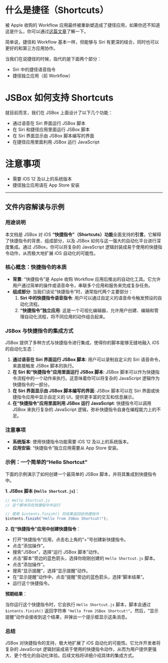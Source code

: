 # 什么是捷径（Shortcuts）

被 Apple 收购的 Workflow 应用最终被重新塑造成了捷径应用，如果你还不知道这是什么，你可以通过[这篇文章](https://mp.weixin.qq.com/s/JGKnkHNFcz0I_A1n__-JsA)了解一下。

简单说，捷径和 Workflow 基本一样，但能够与 Siri 有更深的结合，同时也可以更好的和第三方应用协作。

当我们在说捷径的时候，指代的是下面两个部分：

- Siri 中的捷径语音指令
- 捷径独立应用（前 Workflow）

# JSBox 如何支持 Shortcuts

就目前而言，我们在 JSBox 上面设计了以下几个功能：

- 通过语音在 Siri 界面运行 JSBox 脚本
- 在 Siri 和捷径应用里面运行 JSBox 脚本
- 在 Siri 界面显示由 JSBox 脚本编写的界面
- 在捷径应用里面利用 JSBox 运行 JavaScript

# 注意事项

- 需要 iOS 12 及以上的系统版本
- 捷径独立应用请在 App Store 安装

---

## 文件内容解读与示例

### 用途说明

本文档是 JSBox 对 iOS **“快捷指令”（Shortcuts）功能**全面支持的**引言**。它解释了快捷指令的背景、组成部分，以及 JSBox 如何与这一强大的自动化平台进行深度集成。通过 JSBox，你可以将复杂的 JavaScript 逻辑封装成易于使用的快捷指令动作，从而极大地扩展 iOS 自动化的可能性。

### 核心概念：快捷指令的本质

-   **背景**: “快捷指令”是 Apple 收购 Workflow 应用后推出的自动化工具。它允许用户通过简单的操作或语音命令，串联多个应用和服务来完成复杂任务。
-   **组成部分**: 当我们谈论“快捷指令”时，通常指代两个主要部分：
    1.  **Siri 中的快捷指令语音指令**: 用户可以通过自定义的语音命令触发预设的自动化流程。
    2.  **“快捷指令”独立应用**: 这是一个可视化编辑器，允许用户创建、编辑和管理自动化流程，将不同应用的动作组合起来。

### JSBox 与快捷指令的集成方式

JSBox 提供了多种方式与快捷指令进行集成，使得你的脚本能够无缝地融入 iOS 的自动化生态：

1.  **通过语音在 Siri 界面运行 JSBox 脚本**: 用户可以录制自定义的 Siri 语音命令，来直接触发 JSBox 脚本的执行。
2.  **在 Siri 和“快捷指令”应用里面运行 JSBox 脚本**: JSBox 脚本可以作为快捷指令流程中的一个动作来执行。这意味着你可以将复杂的 JavaScript 逻辑作为快捷指令的一部分。
3.  **在 Siri 界面显示由 JSBox 脚本编写的界面**: JSBox 脚本可以在 Siri 界面或快捷指令应用中显示自定义的 UI，提供更丰富的交互和信息展示。
4.  **在“快捷指令”应用里面利用 JSBox 运行 JavaScript**: 快捷指令可以调用 JSBox 来执行复杂的 JavaScript 逻辑，弥补快捷指令自身在编程能力上的不足。

### 注意事项

-   **系统版本**: 使用快捷指令功能需要 iOS 12 及以上的系统版本。
-   **应用安装**: “快捷指令”独立应用需要从 App Store 安装。

### 示例：一个简单的“Hello Shortcut”

下面的示例演示了如何创建一个最简单的 JSBox 脚本，并将其集成到快捷指令中。

**1. JSBox 脚本 (`Hello Shortcut.js`)**：

```javascript
// Hello Shortcut.js
// 这个脚本将在快捷指令中运行

// 使用 $intents.finish() 将结果返回给快捷指令
$intents.finish("Hello from JSBox Shortcut!");
```

**2. 在“快捷指令”应用中创建快捷指令**：

-   打开“快捷指令”应用，点击右上角的“+”号创建新快捷指令。
-   点击“添加操作”。
-   搜索“JSBox”，选择“运行 JSBox 脚本”动作。
-   点击“脚本”旁边的蓝色箭头，选择你刚刚创建的 `Hello Shortcut.js` 脚本。
-   点击“添加操作”。
-   搜索“显示提醒”，选择“显示提醒”动作。
-   在“显示提醒”动作中，点击“提醒”旁边的蓝色箭头，选择“脚本结果”。
-   运行这个快捷指令。

**预期结果**：

当你运行这个快捷指令时，它会执行 `Hello Shortcut.js` 脚本，脚本会通过 `$intents.finish()` 返回字符串 `"Hello from JSBox Shortcut!"`。然后，“显示提醒”动作会接收到这个结果，并弹出一个提示框显示这条消息。

### 总结

JSBox 对快捷指令的支持，极大地扩展了 iOS 自动化的可能性。它允许开发者将复杂的 JavaScript 逻辑封装成易于使用的快捷指令动作，从而为用户提供更强大、更个性化的自动化体验。后续文档将详细介绍具体的集成方式。